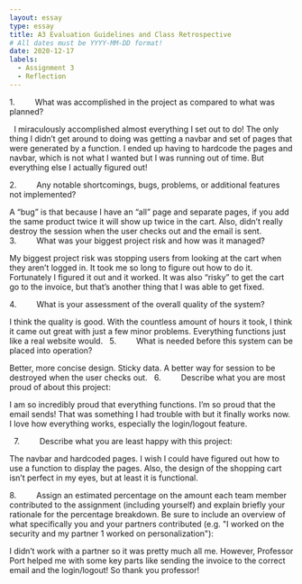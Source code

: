 ```yaml
---
layout: essay
type: essay
title: A3 Evaluation Guidelines and Class Retrospective 
# All dates must be YYYY-MM-DD format!
date: 2020-12-17
labels:
  - Assignment 3
  - Reflection
--- 
```


1.         What was accomplished in the project as compared to what was planned?

 
I miraculously accomplished almost everything I set out to do! The only thing I didn’t get around to doing was getting a navbar and set of pages that were generated by a function. I ended up having to hardcode the pages and navbar, which is not what I wanted but I was running out of time. But everything else I actually figured out!

2.         Any notable shortcomings, bugs, problems, or additional features not implemented?


A “bug” is that because I have an “all” page and separate pages, if you add the same product twice it will show up twice in the cart. Also, didn’t really destroy the session when the user checks out and the email is sent.
 
3.         What was your biggest project risk and how was it managed?


My biggest project risk was stopping users from looking at the cart when they aren’t logged in. It took me so long to figure out how to do it. Fortunately I figured it out and it worked. It was also “risky” to get the cart go to the invoice, but that’s another thing that I was able to get fixed. 

4.         What is your assessment of the overall quality of the system?


I think the quality is good. With the countless amount of hours it took, I think it came out great with just a few minor problems. Everything functions just like a real website would. 
 
5.         What is needed before this system can be placed into operation?


Better, more concise design. Sticky data. A better way for session to be destroyed when the user checks out.
 
6.         Describe what you are most proud of about this project:


I am so incredibly proud that everything functions. I’m so proud that the email sends! That was something I had trouble with but it finally works now. I love how everything works, especially the login/logout feature.

 
7.         Describe what you are least happy with this project:

The navbar and hardcoded pages. I wish I could have figured out how to use a function to display the pages. Also, the design of the shopping cart isn’t perfect in my eyes, but at least it is functional.
 
 
8.         Assign an estimated percentage on the amount each team member contributed to the assignment (including yourself) and explain briefly your rationale for the percentage breakdown. Be sure to include an overview of what specifically you and your partners contributed (e.g. "I worked on the security and my partner 1 worked on personalization"):

I didn’t work with a partner so it was pretty much all me. However, Professor Port helped me with some key parts like sending the invoice to the correct email and the login/logout! So thank you professor!

